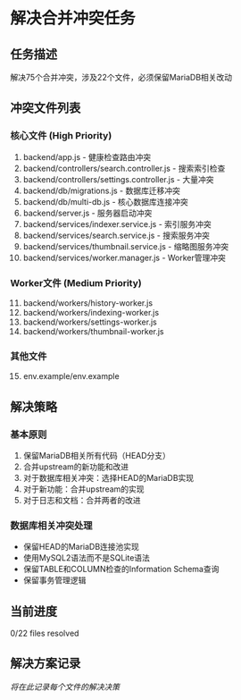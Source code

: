 # 解决合并冲突任务

## 任务描述
解决75个合并冲突，涉及22个文件，必须保留MariaDB相关改动

## 冲突文件列表

### 核心文件 (High Priority)
1. backend/app.js - 健康检查路由冲突
2. backend/controllers/search.controller.js - 搜索索引检查
3. backend/controllers/settings.controller.js - 大量冲突
4. backend/db/migrations.js - 数据库迁移冲突  
5. backend/db/multi-db.js - 核心数据库连接冲突
6. backend/server.js - 服务器启动冲突
7. backend/services/indexer.service.js - 索引服务冲突
8. backend/services/search.service.js - 搜索服务冲突
9. backend/services/thumbnail.service.js - 缩略图服务冲突
10. backend/services/worker.manager.js - Worker管理冲突

### Worker文件 (Medium Priority)
11. backend/workers/history-worker.js
12. backend/workers/indexing-worker.js  
13. backend/workers/settings-worker.js
14. backend/workers/thumbnail-worker.js

### 其他文件
15. env.example/env.example

## 解决策略

### 基本原则
1. 保留MariaDB相关所有代码（HEAD分支）
2. 合并upstream的新功能和改进
3. 对于数据库相关冲突：选择HEAD的MariaDB实现
4. 对于新功能：合并upstream的实现
5. 对于日志和文档：合并两者的改进

### 数据库相关冲突处理
- 保留HEAD的MariaDB连接池实现
- 使用MySQL2语法而不是SQLite语法
- 保留TABLE和COLUMN检查的Information Schema查询
- 保留事务管理逻辑

## 当前进度
0/22 files resolved

## 解决方案记录
*将在此记录每个文件的解决决策*


